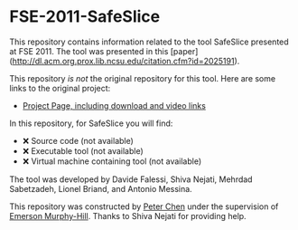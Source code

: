 # FSE-2011-SafeSlice

This repository contains information related to the tool SafeSlice presented at FSE 2011. The tool was presented in this [paper] (http://dl.acm.org.prox.lib.ncsu.edu/citation.cfm?id=2025191).

This repository _is not_ the original repository for this tool. Here are some links to the original project:
* [Project Page, including download and video links](https://sites.google.com/a/simula.no/safeslice/)

In this repository, for SafeSlice you will find:
* :x: Source code (not available)
* :x: Executable tool (not available)
* :x: Virtual machine containing tool (not available)

The tool was developed by Davide Falessi, Shiva Nejati, Mehrdad Sabetzadeh, Lionel Briand, and Antonio Messina.

This repository was constructed by [Peter Chen](https://github.com/pmchen3) under the supervision of [Emerson Murphy-Hill](https://github.com/CaptainEmerson). Thanks to Shiva Nejati for providing help.
